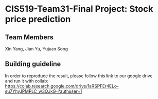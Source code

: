 # CIS519-Team31-Final Project: Stock price prediction
## Team Members
Xin Yang, Jian Yu, Yujuan Song

## Building guideline
In order to reproduce the result, please follow this link to our google drive and run it with collab:
https://colab.research.google.com/drive/1aRSPFEr4ELo-su7YhyJPMPLC_w3QJkG-?authuser=1

